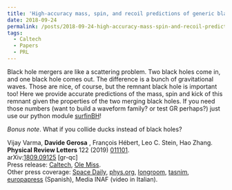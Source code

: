 ```yaml
---
title: 'High-accuracy mass, spin, and recoil predictions of generic black-hole merger remnants'
date: 2018-09-24
permalink: /posts/2018-09-24-high-accuracy-mass-spin-and-recoil-predictions-of-generic-black-hole-merger-remnants
tags:
  - Caltech
  - Papers
  - PRL
---
```


Black hole mergers are like a scattering problem. Two black holes come in, and one black hole comes out. The difference is a bunch of gravitational waves. Those are nice, of course, but the remnant black hole is important too! Here we provide accurate predictions of the mass, spin and kick of this remnant given the properties of the two merging black holes. If you need those numbers (want to build a waveform family? or test GR perhaps?) just use our python module [surfinBH](<https://github.com/vijayvarma392/surfinBH>)!

_Bonus note_. What if you collide ducks instead of black holes? 

Vijay Varma, **Davide Gerosa** , François Hébert, Leo C. Stein, Hao Zhang.  
**Physical Review Letters** 122 (2019) [011101](<https://journals.aps.org/prl/abstract/10.1103/PhysRevLett.122.011101>).  
arXiv:[1809.09125](<http://arxiv.org/abs/arXiv:1809.09125>) [gr-qc]  
Press release: [Caltech](<http://www.caltech.edu/news/when-black-holes-collide-85110> "Go to http://www.cam.ac.uk/research/news/new-insights-found-in-black-hole-collisions/"), [Ole Miss](<https://news.olemiss.edu/making-better-predictions-black-hole-smash-ups/>).  
Other press coverage: [Space Daily](<http://www.spacedaily.com/reports/Physicists_Create_the_Most_Accurate_Model_Yet_of_Black_Hole_Mergers_999.html> "Go to http://www.sciencedaily.com/releases/2015/02/150226110448.htm"), [phys.org](<https://phys.org/news/2019-01-physicists-supercomputers-ai-accurate-black.html> "Go to http://phys.org/news/2015-02-insight-black-hole-collisions.html"), [longroom](<https://www.longroom.com/discussion/1340817/physicists-use-supercomputers-and-ai-to-create-the-most-accurate-model-yet-of-black-hole-mergers>), [tasnim](<https://www.tasnimnews.com/en/news/2019/01/25/1930821/supercomputers-ai-used-to-create-most-accurate-model-of-black-hole-mergers>), [europapress](<https://www.europapress.es/ciencia/astronomia/noticia-video-modelo-mas-preciso-fusion-agujeros-negros-20190125144522.html>) (Spanish), Media INAF (video in Italian).

